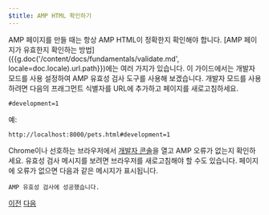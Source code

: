 ```yaml
---
$title: AMP HTML 확인하기
---
```


AMP 페이지를 만들 때는 항상 AMP HTML이 정확한지 확인해야 합니다. [AMP 페이지가 유효한지 확인하는 방법]({{g.doc('/content/docs/fundamentals/validate.md', locale=doc.locale).url.path}})에는 여러 가지가 있습니다.  이 가이드에서는 개발자 모드를 사용 설정하여 AMP 유효성 검사 도구를 사용해 보겠습니다.  개발자 모드를 사용하려면 다음의 프래그먼트 식별자를 URL에 추가하고 페이지를 새로고침하세요.

```text
#development=1
```

예:

```text
http://localhost:8000/pets.html#development=1
```

Chrome이나 선호하는 브라우저에서 [개발자 콘솔](https://developer.chrome.com/devtools/docs/console)을 열고 AMP 오류가 없는지 확인하세요. 유효성 검사 메시지를 보려면 브라우저를 새로고침해야 할 수도 있습니다. 페이지에 오류가 없으면 다음과 같은 메시지가 표시됩니다.

```text
AMP 유효성 검사에 성공했습니다.
```

<div class="prev-next-buttons">
  <a class="button prev-button" href="{{g.doc('/content/docs/getting_started/visual_story/create_bookend.md', locale=doc.locale).url.path}}"><span class="arrow-prev">이전</span></a>
  <a class="button next-button" href="{{g.doc('/content/docs/getting_started/visual_story/congratulations.md', locale=doc.locale).url.path}}"><span class="arrow-next">다음</span></a>
</div>

